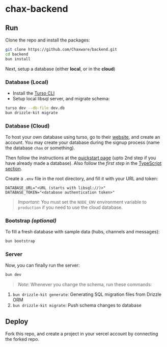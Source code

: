 # chax-backend

## Run

Clone the repo and install the packages:

```bash
git clone https://github.com/Chaxware/backend.git
cd backend
bun install
```

Next, setup a database (either **local**, or in the **cloud**)

### Database (Local)

- Install the [Turso CLI](https://docs.turso.tech/cli/installation)
- Setup local libsql server, and migrate schema:

```bash
turso dev --db-file dev.db
bun drizzle-kit migrate
```

### Database (Cloud)

To host your own database using turso, go to their [website](https://turso.tech),
and create an account. You may create your database during the signup process
(name the database `chax` or something).

Then follow the instructions at the [quickstart page](https://docs.turso.tech/quickstart)
(upto 2nd step if you have already made a database). Also follow the _first step_
in the [TypeScript section](https://docs.turso.tech/sdk/ts/quickstart).

Create a `.env` file in the root directory, and fill it with your URL and token:

```env
DATABASE_URL="<URL (starts with libsql://)>"
DATABASE_TOKEN="<database authentication token>"
```

> _Important_: You must set the `NODE_ENV` environment variable to `production`
> if you need to use the cloud database.

### Bootstrap _(optional)_

To fill a fresh database with sample data (hubs, channels and messages):

```bash
bun bootstrap
```

### Server

Now, you can finally run the server:

```bash
bun dev
```

> _Note_: Whenever you change the schema, run these commands:

1. `bun drizzle-kit generate`: Generating SQL migration files from Drizzle ORM
2. `bun drizzle-kit migrate`: Push schema changes to database

## Deploy

Fork this repo, and create a project in your vercel account by connecting the forked repo.
